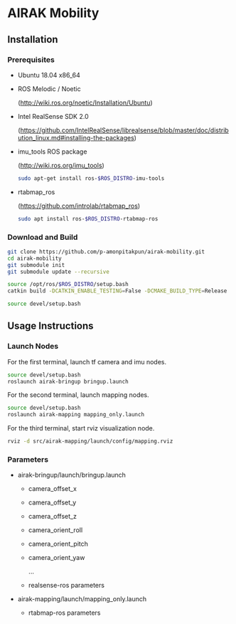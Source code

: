 # AIRAK Mobility

## Installation

### Prerequisites
- Ubuntu 18.04 x86_64
- ROS Melodic / Noetic 
  
  (http://wiki.ros.org/noetic/Installation/Ubuntu)

- Intel RealSense SDK 2.0 
  
  (https://github.com/IntelRealSense/librealsense/blob/master/doc/distribution_linux.md#installing-the-packages)

- imu_tools ROS package

  (http://wiki.ros.org/imu_tools)

  ``` bash
  sudo apt-get install ros-$ROS_DISTRO-imu-tools
  ```

- rtabmap_ros

  (https://github.com/introlab/rtabmap_ros)

  ```bash
  sudo apt install ros-$ROS_DISTRO-rtabmap-ros
  ```

### Download and Build

  ```bash
  git clone https://github.com/p-amonpitakpun/airak-mobility.git
  cd airak-mobility
  git submodule init
  git submodule update --recursive
  ```
  ```bash
  source /opt/ros/$ROS_DISTRO/setup.bash
  catkin build -DCATKIN_ENABLE_TESTING=False -DCMAKE_BUILD_TYPE=Release
  ```

  ```bash
  source devel/setup.bash
  ```

## Usage Instructions
  ### Launch Nodes
  For the first terminal, launch tf camera and imu nodes.
  ```bash
  source devel/setup.bash
  roslaunch airak-bringup bringup.launch
  ```

  For the second terminal, launch mapping nodes.
  ```bash
  source devel/setup.bash
  roslaunch airak-mapping mapping_only.launch
  ```

  For the third terminal, start rviz visualization node.
  ```bash
  rviz -d src/airak-mapping/launch/config/mapping.rviz
  ```

  ### Parameters

  - airak-bringup/launch/bringup.launch
    - camera_offset_x
    - camera_offset_y
    - camera_offset_z
    - camera_orient_roll
    - camera_orient_pitch
    - camera_orient_yaw

      ...

    - realsense-ros parameters

  - airak-mapping/launch/mapping_only.launch
    - rtabmap-ros parameters